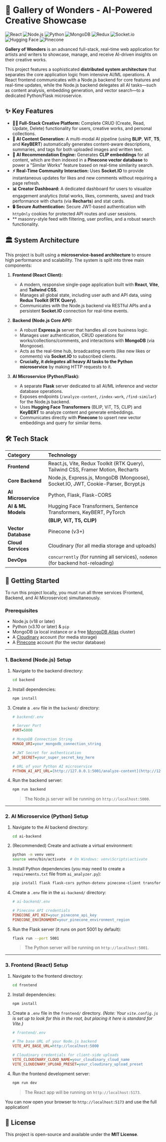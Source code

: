 # 🎨 Gallery of Wonders - AI-Powered Creative Showcase

![React](https://img.shields.io/badge/React-20232A?style=for-the-badge&logo=react&logoColor=61DAFB)
![Node.js](https://img.shields.io/badge/Node.js-339933?style=for-the-badge&logo=nodedotjs&logoColor=white)
![Python](https://img.shields.io/badge/Python-3776AB?style=for-the-badge&logo=python&logoColor=white)
![MongoDB](https://img.shields.io/badge/MongoDB-47A248?style=for-the-badge&logo=mongodb&logoColor=white)
![Redux](https://img.shields.io/badge/Redux-764ABC?style=for-the-badge&logo=redux&logoColor=white)
![Socket.io](https://img.shields.io/badge/Socket.io-010101?style=for-the-badge&logo=socketdotio&logoColor=white)
![Hugging Face](https://img.shields.io/badge/Hugging%20Face-Transformers-yellow?style=for-the-badge&logo=huggingface)
![Pinecone](https://img.shields.io/badge/Pinecone-Vector%20DB-blue?style=for-the-badge&logo=pinecone)

**Gallery of Wonders** is an advanced full-stack, real-time web application for artists and writers to showcase, manage, and receive AI-driven insights on their creative works.

This project features a sophisticated **distributed system architecture** that separates the core application logic from intensive AI/ML operations. A React frontend communicates with a Node.js backend for core features and real-time updates, while the Node.js backend delegates all AI tasks—such as content analysis, embedding generation, and vector search—to a dedicated Python/Flask microservice.


## ✨ Key Features

* **👨‍🎨 Full-Stack Creative Platform:** Complete CRUD (Create, Read, Update, Delete) functionality for users, creative works, and personal collections.
* **🤖 AI Content Generation:** A multi-modal AI pipeline (using **BLIP**, **ViT**, **T5**, and **KeyBERT**) automatically generates content-aware descriptions, summaries, and tags for both uploaded images and written text.
* **🧠 AI Recommendation Engine:** Generates **CLIP embeddings** for all content, which are then indexed in a **Pinecone vector database** to power a "Similar Works" feature based on real-time similarity search.
* **⚡ Real-Time Community Interaction:** Uses **Socket.IO** to provide instantaneous updates for likes and new comments without requiring a page refresh.
* **📊 Creator Dashboard:** A dedicated dashboard for users to visualize engagement analytics (total works, likes, comments, saves) and track performance with charts (via **Recharts**) and stat cards.
* **🔒 Secure Authentication:** Secure JWT-based authentication with `httpOnly` cookies for protected API routes and user sessions.
* ** masonry-style feed with filtering, user profiles, and a robust search functionality.

## 🏛️ System Architecture

This project is built using a **microservice-based architecture** to ensure high performance and scalability. The system is split into three main components:


1.  **Frontend (React Client):**
    * A modern, responsive single-page application built with **React**, **Vite**, and **Tailwind CSS**.
    * Manages all global state, including user auth and API data, using **Redux Toolkit (RTK Query)**.
    * Communicates with the Node.js backend via RESTful APIs and a persistent **Socket.IO** connection for real-time events.

2.  **Backend (Node.js Core API):**
    * A robust **Express.js** server that handles all core business logic.
    * Manages user authentication, CRUD operations for works/collections/comments, and interactions with **MongoDB** (via Mongoose).
    * Acts as the real-time hub, broadcasting events (like new likes or comments) via **Socket.IO** to subscribed clients.
    * **Crucially, it *delegates* all heavy AI tasks to the Python microservice** by making HTTP requests to it.

3.  **AI Microservice (Python/Flask):**
    * A separate **Flask** server dedicated to all AI/ML inference and vector database operations.
    * Exposes endpoints (`/analyze-content`, `/index-work`, `/find-similar`) for the Node.js backend.
    * Uses **Hugging Face Transformers** (BLIP, ViT, T5, CLIP) and **KeyBERT** to analyze content and generate embeddings.
    * Communicates directly with **Pinecone** to upsert new vector embeddings and query for similar items.

## 🛠️ Tech Stack

| Category | Technology |
| :--- | :--- |
| **Frontend** | React.js, Vite, Redux Toolkit (RTK Query), Tailwind CSS, Framer Motion, Recharts |
| **Core Backend** | Node.js, Express.js, MongoDB (Mongoose), Socket.IO, JWT, Cookie-Parser, Bcrypt.js |
| **AI Microservice** | Python, Flask, Flask-CORS |
| **AI & ML Models** | Hugging Face Transformers, Sentence Transformers, KeyBERT, PyTorch |
| | **(BLIP, ViT, T5, CLIP)** |
| **Vector Database** | Pinecone (v3+) |
| **Cloud Services** | Cloudinary (for all media storage and uploads) |
| **DevOps** | `concurrently` (for running all services), `nodemon` (for backend hot-reloading) |

## 🚀 Getting Started

To run this project locally, you must run all three services (Frontend, Backend, and AI Microservice) simultaneously.

### Prerequisites

* Node.js (v18 or later)
* Python (v3.10 or later) & `pip`
* MongoDB (a local instance or a free [MongoDB Atlas](https://www.mongodb.com/cloud/atlas) cluster)
* A [Cloudinary](https://cloudinary.com/) account (for media storage)
* A [Pinecone](https://www.pinecone.io/) account (for the vector database)

---

### 1. Backend (Node.js) Setup

1.  Navigate to the backend directory:
    ```bash
    cd backend
    ```
2.  Install dependencies:
    ```bash
    npm install
    ```
3.  Create a `.env` file in the `backend/` directory:
    ```ini
    # backend/.env

    # Server Port
    PORT=5000

    # MongoDB Connection String
    MONGO_URI=your_mongodb_connection_string

    # JWT Secret for authentication
    JWT_SECRET=your_super_secret_key_here

    # URL of your Python AI microservice
    PYTHON_AI_API_URL=[http://127.0.0.1:5001/analyze-content](http://127.0.0.1:5001/analyze-content)
    ```
4.  Run the backend server:
    ```bash
    npm run backend
    ```
    > The Node.js server will be running on `http://localhost:5000`.

---

### 2. AI Microservice (Python) Setup

1.  Navigate to the AI backend directory:
    ```bash
    cd ai-backend
    ```
2.  (Recommended) Create and activate a virtual environment:
    ```bash
    python -m venv venv
    source venv/bin/activate  # On Windows: venv\Scripts\activate
    ```
3.  Install Python dependencies (you may need to create a `requirements.txt` file from `ai_analyzer.py`):
    ```bash
    pip install flask flask-cors python-dotenv pinecone-client transformers torch pillow keybert sentence-transformers
    ```
4.  Create a `.env` file in the `ai-backend/` directory:
    ```ini
    # ai-backend/.env

    # Pinecone API credentials
    PINECONE_API_KEY=your_pinecone_api_key
    PINECONE_ENVIRONMENT=your_pinecone_environment_region
    ```
5.  Run the Flask server (it runs on port 5001 by default):
    ```bash
    flask run --port 5001
    ```
    > The Python server will be running on `http://localhost:5001`.

---

### 3. Frontend (React) Setup

1.  Navigate to the frontend directory:
    ```bash
    cd frontend
    ```
2.  Install dependencies:
    ```bash
    npm install
    ```
3.  Create a `.env` file in the `frontend/` directory.
    *(Note: Your `vite.config.js` is set up to look for this in the root, but placing it here is standard for Vite.)*
    ```ini
    # frontend/.env

    # The base URL of your Node.js backend
    VITE_API_BASE_URL=http://localhost:5000

    # Cloudinary credentials for client-side uploads
    VITE_CLOUDINARY_CLOUD_NAME=your_cloudinary_cloud_name
    VITE_CLOUDINARY_UPLOAD_PRESET=your_cloudinary_upload_preset
    ```
4.  Run the frontend development server:
    ```bash
    npm run dev
    ```
    > The React app will be running on `http://localhost:5173`.

You can now open your browser to `http://localhost:5173` and use the full application!

## 📜 License

This project is open-source and available under the **MIT License**.
